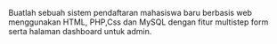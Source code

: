 Buatlah sebuah sistem pendaftaran mahasiswa baru berbasis web menggunakan HTML, PHP,Css dan MySQL dengan fitur multistep form serta halaman dashboard untuk admin.
